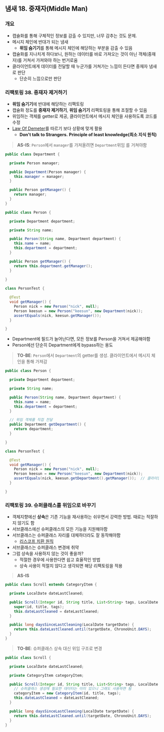 ## 냄새 18. 중재자(Middle Man)

### 개요

- 캡슐화를 통해 구체적인 정보를 감출 수 있지만, 너무 감추는 것도 문제.
- 메시지 체인에 반대가 되는 냄새
  - **위임 숨기기**를 통해 메시지 체인에 해당하는 부분을 감출 수 있음
- 캡슐화를 지나치게 하다보니, 원하는 데이터를 바로 가져오는 것이 아닌 객체(중재자)를 거쳐서 가져와야 하는 번거로움
- 클라이언트에게 데이터를 전달할 때 누군가를 거쳐가는 느낌이 든다면 중재자 냄새로 판단
  - 단순히 느낌으로만 판단

### 리팩토링 38. 중재자 제거하기

- **위임 숨기기**에 반대에 해당하는 리팩토링
- 캡슐화 정도를 **중재자 제거하기**, **위임 숨기기** 리팩토링을 통해 조절할 수 있음
- 위임하는 객체를 getter로 제공, 클라이언트에서 메시지 체인을 사용하도록 코드를 수정
- [Law Of Demeter](https://en.wikipedia.org/wiki/Law_of_Demeter)를 따르기 보다 상황에 맞게 활용
  - **Don't talk to Strangers.** **Principle of least knowledge(최소 지식 원칙)**

> **AS-IS**: `Person`에서 `manager`를 가져올려면 `Department`위임 를 거쳐야함
```java
public class Department {

  private Person manager;

  public Department(Person manager) {
    this.manager = manager;
  }

  public Person getManager() {
    return manager;
  }
}

public class Person {

  private Department department;

  private String name;

  public Person(String name, Department department) {
    this.name = name;
    this.department = department;
  }

  public Person getManager() {
    return this.department.getManager();
  }
  
}

class PersonTest {

  @Test
  void getManager() {
    Person nick = new Person("nick", null);
    Person keesun = new Person("keesun", new Department(nick));
    assertEquals(nick, keesun.getManager());
  }

}
```
- Department에 필드가 늘어난다면, 모든 정보를 Person을 거쳐서 제공해야함
- Person에선 단순히 Department에게 bypass하는 용도
> **TO-BE**: `Person`에서 `Department`의 getter를 생성. 클라이언트에서 메시지 체인을 통해 가져감
```java
public class Person {

  private Department department;

  private String name;

  public Person(String name, Department department) {
    this.name = name;
    this.department = department;
  }

  // 위임 객체를 직접 전달
  public Department getDepartment() {
    return department;
  }

}

class PersonTest {

  @Test
  void getManager() {
    Person nick = new Person("nick", null);
    Person keesun = new Person("keesun", new Department(nick));
    assertEquals(nick, keesun.getDepartment().getManager());  // 클라이언트에선 메시지 체인을 통해 접근할 수 있음
  }

}
```

### 리팩토링 39. 슈퍼클래스를 위임으로 바꾸기

- 객체지향에선 **상속**은 기존 기능을 재사용하는 쉬우면서 강력한 방법. 때로는 적잘하지 않기도 함
- 서브클래스에선 슈퍼클래스의 모든 기능을 지원해야함
- 서브클래스는 슈퍼클래스 자리를 대체하더라도 잘 동작해야함
  - [리스코프 치환 원칙](https://ko.wikipedia.org/wiki/%EB%A6%AC%EC%8A%A4%EC%BD%94%ED%94%84_%EC%B9%98%ED%99%98_%EC%9B%90%EC%B9%99)
- 서브클래스는 슈퍼클래스 변경에 취약
- 그럼 상속을 사용하지 않는 것이 좋을까?
  - 적절한 경우에 사용한다면 쉽고 효율적인 방법
  - 상속 사용이 적절치 않다고 생각되면 해당 리팩토링을 적용

> **AS-IS**
```java
public class Scroll extends CategoryItem {

  private LocalDate dateLastCleaned;

  public Scroll(Integer id, String title, List<String> tags, LocalDate dateLastCleaned) {
    super(id, title, tags);
    this.dateLastCleaned = dateLastCleaned;
  }

  public long daysSinceLastCleaning(LocalDate targetDate) {
    return this.dateLastCleaned.until(targetDate, ChronoUnit.DAYS);
  }
}
```

> **TO-BE**: 슈퍼클래스 상속 대신 위임 구조로 변경
```java
public class Scroll {

  private LocalDate dateLastCleaned;

  private CategoryItem categoryItem;

  public Scroll(Integer id, String title, List<String> tags, LocalDate dateLastCleaned) {
    // 슈퍼클래스 생성에 필요한 데이터는 이미 있으니 그래도 사용하면 됨
    categoryItem = new CategoryItem(id, title, tags);
    this.dateLastCleaned = dateLastCleaned;
  }

  public long daysSinceLastCleaning(LocalDate targetDate) {
    return this.dateLastCleaned.until(targetDate, ChronoUnit.DAYS);
  }
}
```
